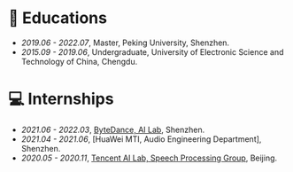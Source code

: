 # 📖 Educations
- *2019.06 - 2022.07*, Master, Peking University, Shenzhen.
- *2015.09 - 2019.06*, Undergraduate, University of Electronic Science and Technology of China, Chengdu.

# 💻 Internships
- *2021.06 - 2022.03*, [ByteDance, AI Lab](https://ailab.bytedance.com/), Shenzhen.
- *2021.04 - 2021.06*, [HuaWei MTI, Audio Engineering Department], Shenzhen.
- *2020.05 - 2020.11*, [Tencent AI Lab, Speech Processing Group](https://ai.tencent.com/ailab/zh/index), Beijing.
